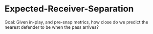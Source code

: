 # Expected-Receiver-Separation
Goal: Given in-play, and pre-snap metrics, how close do we predict the nearest defender to be when the pass arrives?

